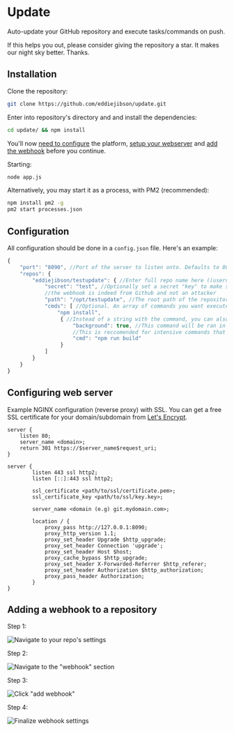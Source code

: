 # Update

Auto-update your GitHub repository and execute tasks/commands on push.

If this helps you out, please consider giving the repository a star. It makes our night sky better. Thanks.

## Installation

Clone the repository:

```bash
git clone https://github.com/eddiejibson/update.git
```


Enter into repository's directory and and install the dependencies:
```bash 
cd update/ && npm install
```

You'll now [need to configure](#configuration) the platform, [setup your webserver](#configuring-web-server) and [add the webhook](#adding-a-webhook-to-a-repository) before you continue.

Starting:

```bash
node app.js
```

Alternatively, you may start it as a process, with PM2 (recommended):

```bash
npm install pm2 -g
pm2 start processes.json
```

## Configuration

All configuration should be done in a `config.json` file. Here's an example:

```javascript
{
    "port": "8090", //Port of the server to listen onto. Defaults to 8090
    "repos": {
        "eddiejibson/testupdate": { //Enter full repo name here ((username or organization)/repo)
            "secret": "test", //Optionally set a secret "key" to make sure 
            //the webhook is indeed from Github and not an attacker
            "path": "/opt/testupdate", //The root path of the repository stored on your local system
            "cmds": [ //Optional. An array of commands you want executed after pull
                "npm install",
                 { //Instead of a string with the command, you can also specify extra options
                     "background": true, //This command will be ran in the background (not slowing down the request)
                     //This is reccomended for intensive commands that may take some time.
                     "cmd": "npm run build"
                 }
            ]
        }
    }
}
```

## Configuring web server

Example NGINX configuration (reverse proxy) with SSL. You can get a free SSL certificate for your domain/subdomain from [Let's Encrypt](https://letsencrypt.org/getting-started/).

```
server {
    listen 80;
    server_name <domain>;
    return 301 https://$server_name$request_uri;
}

server {
        listen 443 ssl http2;
        listen [::]:443 ssl http2;
	
        ssl_certificate <path/to/ssl/certificate.pem>;
        ssl_certificate_key <path/to/ssl/key.key>;

        server_name <domain (e.g) git.mydomain.com>;

        location / {
            proxy_pass http://127.0.0.1:8090;
            proxy_http_version 1.1;
            proxy_set_header Upgrade $http_upgrade;
            proxy_set_header Connection 'upgrade';
            proxy_set_header Host $host;
            proxy_cache_bypass $http_upgrade;
            proxy_set_header X-Forwarded-Referrer $http_referer;
            proxy_set_header Authorization $http_authorization;
            proxy_pass_header Authorization;
        }
}
```

## Adding a webhook to a repository

Step 1:

![Navigate to your repo's settings](https://i.jibson.me/768.png)

Step 2:

![Navigate to the "webhook" section](https://i.jibson.me/767.png)

Step 3:

![Click "add webhook"](https://i.jibson.me/288.png)

Step 4:

![Finalize webhook settings](https://i.jibson.me/825.png)
